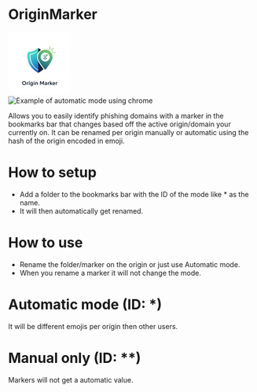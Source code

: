 # OriginMarker

![icon](icon.jpg)  
![Example of automatic mode using chrome](Chrome.png)  

Allows you to easily identify phishing domains with a marker in the bookmarks bar that changes based off the active origin/domain your currently on.
It can be renamed per origin manually or automatic using the hash of the origin encoded in emoji.

# How to setup
- Add a folder to the bookmarks bar with the ID of the mode like * as the name.
- It will then automatically get renamed.

# How to use
- Rename the folder/marker on the origin or just use Automatic mode.
- When you rename a marker it will not change the mode.

# Automatic mode (ID: *)
It will be different emojis per origin then other users.

# Manual only (ID: **)
Markers will not get a automatic value.
